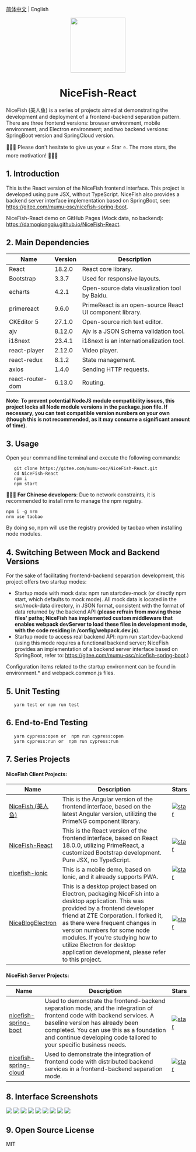 [简体中文](README.md) | English

<p align="center">
    <img width="150" src="https://gitee.com/mumu-osc/NiceFish/raw/master/src/assets/imgs/nice-fish.png">
</p>

<h1 align="center">NiceFish-React</h1>

<p align="left">
NiceFish (美人鱼) is a series of projects aimed at demonstrating the development and deployment of a frontend-backend separation pattern. There are three frontend versions: browser environment, mobile environment, and Electron environment; and two backend versions: SpringBoot version and SpringCloud version.
</p>

<p>
🚀🚀🚀 Please don't hesitate to give us your ⭐️ Star ⭐️. The more stars, the more motivation! 🚀🚀🚀
</p>

## 1. Introduction

This is the React version of the NiceFish frontend interface. This project is developed using pure JSX, without TypeScript. NiceFish also provides a backend server interface implementation based on SpringBoot, see: https://gitee.com/mumu-osc/nicefish-spring-boot.

NiceFish-React demo on GitHub Pages (Mock data, no backend): https://damoqiongqiu.github.io/NiceFish-React.

## 2. Main Dependencies

| Name             | Version | Description                                              |
| ---------------- | ------- | -------------------------------------------------------- |
| React            | 18.2.0  | React core library.                                      |
| Bootstrap        | 3.3.7   | Used for responsive layouts.                             |
| echarts          | 4.2.1   | Open-source data visualization tool by Baidu.            |
| primereact       | 9.6.0   | PrimeReact is an open-source React UI component library. |
| CKEditor 5       | 27.1.0  | Open-source rich text editor.                            |
| ajv              | 8.12.0  | Ajv is a JSON Schema validation tool.                    |
| i18next          | 23.4.1  | i18next is an internationalization tool.                 |
| react-player     | 2.12.0  | Video player.                                            |
| react-redux      | 8.1.2   | State management.                                        |
| axios            | 1.4.0   | Sending HTTP requests.                                   |
| react-router-dom | 6.13.0  | Routing.                                                 |

**Note: To prevent potential NodeJS module compatibility issues, this project locks all Node module versions in the package.json file. If necessary, you can test compatible version numbers on your own (though this is not recommended, as it may consume a significant amount of time).**

## 3. Usage

Open your command line terminal and execute the following commands:

```
   git clone https://gitee.com/mumu-osc/NiceFish-React.git
   cd NiceFish-React
   npm i
   npm start
```

**🚀🚀🚀 For Chinese developers**: Due to network constraints, it is recommended to install nrm to manage the npm registry.

    npm i -g nrm
    nrm use taobao

By doing so, npm will use the registry provided by taobao when installing node modules.

## 4. Switching Between Mock and Backend Versions

For the sake of facilitating frontend-backend separation development, this project offers two startup modes:

-   Startup mode with mock data: npm run start:dev-mock (or directly npm start, which defaults to mock mode). All mock data is located in the src/mock-data directory, in JSON format, consistent with the format of data returned by the backend API (**please refrain from moving these files' paths; NiceFish has implemented custom middleware that enables webpack devServer to load these files in development mode, with the code residing in /config/webpack.dev.js**).
-   Startup mode to access real backend API: npm run start:dev-backend (using this mode requires a functional backend server; NiceFish provides an implementation of a backend server interface based on SpringBoot, refer to: https://gitee.com/mumu-osc/nicefish-spring-boot.)

Configuration items related to the startup environment can be found in environment.\* and webpack.common.js files.

## 5. Unit Testing

```
   yarn test or npm run test
```

## 6. End-to-End Testing

```
   yarn cypress:open or  npm run cypress:open
   yarn cypress:run or  npm run cypress:run
```

## 7. Series Projects

<h4>NiceFish Client Projects:</h4>

| Name                                                             | Description                                                                                                                                                                                                                                                                                                                                                          | Stars                                                                                                                                                                   |
| ---------------------------------------------------------------- | -------------------------------------------------------------------------------------------------------------------------------------------------------------------------------------------------------------------------------------------------------------------------------------------------------------------------------------------------------------------- | ----------------------------------------------------------------------------------------------------------------------------------------------------------------------- |
| [NiceFish (美人鱼)](http://git.oschina.net/mumu-osc/NiceFish/)   | This is the Angular version of the frontend interface, based on the latest Angular version, utilizing the PrimeNG component library.                                                                                                                                                                                                                                 | <a href='https://gitee.com/mumu-osc/NiceFish/stargazers'><img src='https://gitee.com/mumu-osc/NiceFish/badge/star.svg?theme=gvp' alt='star'></img></a>                  |
| [NiceFish-React](https://gitee.com/mumu-osc/NiceFish-React)      | This is the React version of the frontend interface, based on React 18.0.0, utilizing PrimeReact, a customized Bootstrap development. Pure JSX, no TypeScript.                                                                                                                                                                                                       | <a href='https://gitee.com/mumu-osc/NiceFish-React/stargazers'><img src='https://gitee.com/mumu-osc/NiceFish-React/badge/star.svg?theme=dark' alt='star'></img></a>     |
| [nicefish-ionic](http://git.oschina.net/mumu-osc/nicefish-ionic) | This is a mobile demo, based on Ionic, and it already supports PWA.                                                                                                                                                                                                                                                                                                  | <a href='https://gitee.com/mumu-osc/nicefish-ionic/stargazers'><img src='https://gitee.com/mumu-osc/nicefish-ionic/badge/star.svg?theme=dark' alt='star'></img></a>     |
| [NiceBlogElectron](https://gitee.com/mumu-osc/NiceBlogElectron)  | This is a desktop project based on Electron, packaging NiceFish into a desktop application. This was provided by a frontend developer friend at ZTE Corporation. I forked it, as there were frequent changes in version numbers for some node modules. If you're studying how to utilize Electron for desktop application development, please refer to this project. | <a href='https://gitee.com/mumu-osc/NiceBlogElectron/stargazers'><img src='https://gitee.com/mumu-osc/NiceBlogElectron/badge/star.svg?theme=dark' alt='star'></img></a> |

<h4>NiceFish Server Projects:</h4>

| Name                                                                      | Description                                                                                                                                                                                                                                                                  | Stars                                                                                                                                                                             |
| ------------------------------------------------------------------------- | ---------------------------------------------------------------------------------------------------------------------------------------------------------------------------------------------------------------------------------------------------------------------------- | --------------------------------------------------------------------------------------------------------------------------------------------------------------------------------- |
| [nicefish-spring-boot](https://gitee.com/mumu-osc/nicefish-spring-boot)   | Used to demonstrate the frontend-backend separation mode, and the integration of frontend code with backend services. A baseline version has already been completed. You can use this as a foundation and continue developing code tailored to your specific business needs. | <a href='https://gitee.com/mumu-osc/nicefish-spring-boot/stargazers'><img src='https://gitee.com/mumu-osc/nicefish-spring-boot/badge/star.svg?theme=dark' alt='star'></img></a>   |
| [nicefish-spring-cloud](https://gitee.com/mumu-osc/nicefish-spring-cloud) | Used to demonstrate the integration of frontend code with distributed backend services in a frontend-backend separation mode.                                                                                                                                                | <a href='https://gitee.com/mumu-osc/nicefish-spring-cloud/stargazers'><img src='https://gitee.com/mumu-osc/nicefish-spring-cloud/badge/star.svg?theme=dark' alt='star'></img></a> |

## 8. Interface Screenshots

<img src="https://gitee.com/mumu-osc/NiceFish-React/raw/master/src/assets/images/1.png">

<img src="https://gitee.com/mumu-osc/NiceFish-React/raw/master/src/assets/images/2.png">

<img src="https://gitee.com/mumu-osc/NiceFish-React/raw/master/src/assets/images/3.png">

<img src="https://gitee.com/mumu-osc/NiceFish-React/raw/master/src/assets/images/4.png">

<img src="https://gitee.com/mumu-osc/NiceFish-React/raw/master/src/assets/images/5.png">

<img src="https://gitee.com/mumu-osc/NiceFish-React/raw/master/src/assets/images/6.png">

<img src="https://gitee.com/mumu-osc/NiceFish-React/raw/master/src/assets/images/7.png">

<img src="https://gitee.com/mumu-osc/NiceFish-React/raw/master/src/assets/images/8.png">

<img src="https://gitee.com/mumu-osc/NiceFish-React/raw/master/src/assets/images/9.png">

## 9. Open Source License

MIT

